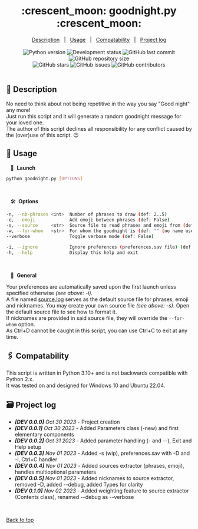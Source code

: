 <div align="center" id="top">
    <h1 markdown="1">:crescent_moon: goodnight.py :crescent_moon:</h1>
</div>

<div align="center">
    <a href="#full_moon_with_face-description">Description</a> &#xa0; | &#xa0;
    <a href="#city_sunset-usage">Usage</a> &#xa0; | &#xa0;
    <a href="#paperclips-compatability">Compatability</a> &#xa0; | &#xa0;
    <a href="#card_file_box-project-log">Project log</a>
</div>
&#xa0;
<div align="center">
    <img alt="Python version" src="https://img.shields.io/badge/Python-3.10+-blue?logo=python" />
    <img alt="Development status" src="https://img.shields.io/badge/development-v0.1.0-blue?logo=windows-terminal" />
    <img alt="GitHub last commit" src="https://img.shields.io/github/last-commit/QuentindiMeo/goodnight.py?color=blueviolet&logo=clarifai" />
    <img alt="GitHub repository size" src="https://img.shields.io/github/repo-size/QuentindiMeo/goodnight.py?color=blue&logo=frontify" />
</div>
<div align="center">
    <img alt="GitHub stars" src="https://img.shields.io/github/stars/QuentindiMeo/goodnight.py?color=yellow&logo=github" />
    <img alt="GitHub issues" src="https://img.shields.io/github/issues/QuentindiMeo/goodnight.py?color=green&logo=target" />
    <img alt="GitHub contributors" src="https://img.shields.io/github/contributors/QuentindiMeo/goodnight.py?color=red&logo=stackedit" />
    <!-- <img alt="Lines of code" src="https://img.shields.io/tokei/lines/github/QuentindiMeo/goodnight.py?color=green&logo=haveibeenpwned" /> -->
</div>
&#xa0;

## :full_moon_with_face: Description

No need to think about not being repetitive in the way you say "Good night" any more!  
Just run this script and it will generate a random goodnight message for your loved one.  
The author of this script declines all responsibility for any conflict caused by the (over)use of this script. :wink:

## :city_sunset: Usage

&nbsp;&nbsp; :checkered_flag:&nbsp; **Launch**

``` bash
python goodnight.py [OPTIONS]
```

&#xa0;

&nbsp;&nbsp; :hammer_and_wrench:&nbsp; **Options**

``` bash
-n, --nb-phrases <int>  Number of phrases to draw (def: 2..5)
-e, --emoji             Add emoji between phrases (def: False)
-s, --source     <str>  Source file to read phrases and emoji from (def: source.log)
-w, --for-whom   <str>  For whom the goodnight is (def: "" (no name used))
--verbose               Toggle verbose mode (def: False)

-i, --ignore            Ignore preferences (preferences.sav file) (def: False)
-h, --help              Display this help and exit
```

&#xa0;

&nbsp;&nbsp; :test_tube:&nbsp; **General**

Your preferences are automatically saved upon the first launch unless specified otherwise *(see above: -i)*.  
A file named [source.log](./source.log) serves as the default source file for phrases, emoji and nicknames. You may create your own source file *(see above: -s)*. Open the default source file to see how to format it.  
If nicknames are provided in said source file, they will override the `--for-whom` option.  
As Ctrl+D cannot be caught in this script, you can use Ctrl+C to exit at any time.

## :paperclips: Compatability

This script is written in Python 3.10+ and is not backwards compatible with Python 2.x.  
It was tested on and designed for Windows 10 and Ubuntu 22.04.

## :card_file_box: Project log

- ***[DEV 0.0.0]** Oct 30 2023* - Project creation
- ***[DEV 0.0.1]** Oct 30 2023* - Added Parameters class (-new) and first elementary components
- ***[DEV 0.0.2]** Oct 31 2023* - Added parameter handling (- and --), Exit and Help setup
- ***[DEV 0.0.3]** Nov 01 2023* - Added -s (wip), preferences.sav with -D and -i, Ctrl+C handler
- ***[DEV 0.0.4]** Nov 01 2023* - Added sources extractor (phrases, emoji), handles multioptional parameters
- ***[DEV 0.0.5]** Nov 01 2023* - Added nicknames to source extractor, removed -D, added --debug, added Types for clarity
- ***[DEV 0.1.0]** Nov 02 2023* - Added weighting feature to source extractor (Contents class), renamed --debug as --verbose

<br/>

[Back to top](#top)
